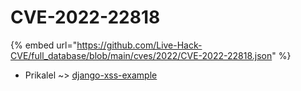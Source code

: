 # CVE-2022-22818
{% embed url="https://github.com/Live-Hack-CVE/full_database/blob/main/cves/2022/CVE-2022-22818.json" %}

* Prikalel ~> [django-xss-example](https://www.alice-snow.ru/2022/database/cve-2022-22818/django-xss-example-prikalel)